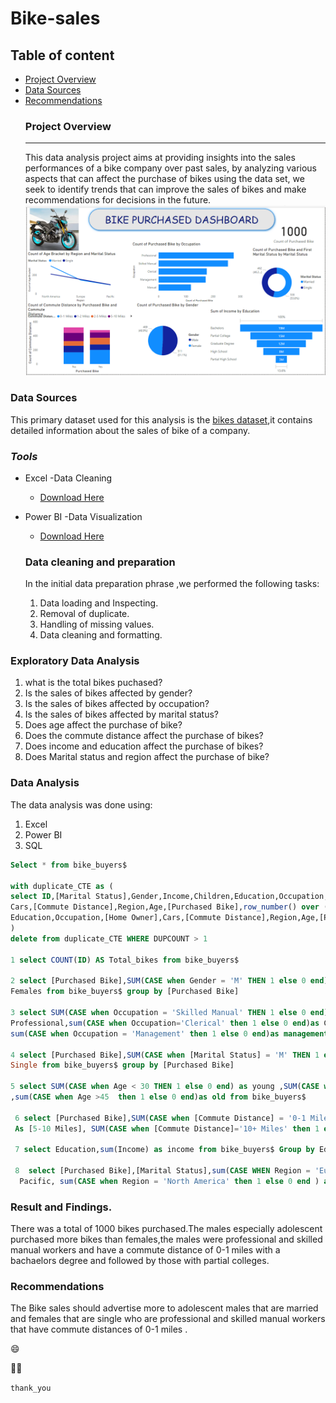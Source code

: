 # Bike-sales

## Table of content

- [Project Overview](#project-overview)
- [Data Sources](#data-sources)
- [Recommendations](#recommendations)
  ### Project Overview
  ---
  This data analysis project aims at providing insights into the sales performances of a bike company over past sales, by analyzing various aspects that can affect the purchase of bikes using the data set, we seek to identify trends that can improve the sales of bikes and make recommendations for decisions in the future.
![Bike-Purchased-Sales-Dashboard](https://github.com/Pioneer-007/Bike-sales/blob/fbec686210b12d8307553ca389f362e4fcbaecc2/BIKE%20PURCHASED.png)



### **Data Sources**

This primary dataset used for this analysis is the [bikes dataset](https://github.com/Pioneer-007/Bike-sales/blob/f9a67f0be53cf46282c680d75428b77c5c5fffb6/bikes.xlsx),it contains detailed information about the sales of bike of a company.

### *Tools*
- Excel -Data Cleaning
  - [Download Here](https://microsoft.com)
- Power BI -Data Visualization
  - [Download Here](https://microsoft.com)

  ### Data cleaning and preparation
  In the initial data preparation phrase ,we performed the following tasks:
  1. Data loading and Inspecting.
  2. Removal of duplicate.
  3. Handling of missing values.
  4. Data cleaning and formatting.
 

### Exploratory Data Analysis
1. what is the total bikes puchased?
2. Is the sales of bikes affected by gender?
3. Is the sales of bikes affected by occupation?
4. Is the sales of bikes affected by marital status?
5. Does age affect the purchase of bike?
6. Does the commute distance affect the purchase of bikes?
7. Does income and education affect the purchase of bikes?
8. Does Marital status and region affect the purchase of bike?


### Data Analysis
The data analysis was done using:
1. Excel
2. Power BI
3. SQL
```SQL
Select * from bike_buyers$ 

with duplicate_CTE as (
select ID,[Marital Status],Gender,Income,Children,Education,Occupation,[Home Owner],
Cars,[Commute Distance],Region,Age,[Purchased Bike],row_number() over (partition by ID,[Marital Status],Gender,Income,Children,
Education,Occupation,[Home Owner],Cars,[Commute Distance],Region,Age,[Purchased Bike] order by ID)AS DUPCOUNT FROM bike_buyers$
)
delete from duplicate_CTE WHERE DUPCOUNT > 1

1 select COUNT(ID) AS Total_bikes from bike_buyers$

2 select [Purchased Bike],SUM(CASE when Gender = 'M' THEN 1 else 0 end) as Males,SUM(CASE when Gender = 'F' THEN 1 else 0 end)AS
Females from bike_buyers$ group by [Purchased Bike]

3 select SUM(CASE when Occupation = 'Skilled Manual' THEN 1 else 0 end) as [skilled manual],SUM(CASE when Occupation = 'Professional' THEN 1 else 0 end)AS
Professional,sum(CASE when Occupation='Clerical' then 1 else 0 end)as Clerical,sum(CASE WHEN Occupation='Manual' then 1 else 0 end)as Manual,
sum(CASE when Occupation = 'Management' then 1 else 0 end)as management from bike_buyers$ 

4 select [Purchased Bike],SUM(CASE when [Marital Status] = 'M' THEN 1 else 0 end) as Married,SUM(CASE when [Marital Status] = 'S' THEN 1 else 0 end)AS
Single from bike_buyers$ group by [Purchased Bike]

5 select SUM(CASE when Age < 30 THEN 1 else 0 end) as young ,SUM(CASE when Age between 30 and 45 THEN 1 else 0 end)AS Adult
,sum(CASE when Age >45  then 1 else 0 end)as old from bike_buyers$

 6 select [Purchased Bike],SUM(CASE when [Commute Distance] = '0-1 Miles' THEN 1 else 0 end) AS [0-1 Miles],SUM(CASE when [Commute Distance] = '1-2 Miles' THEN 1 else 0 end)AS [1-2 Miles], Sum(CASE when [Commute Distance]= '2-5 Miles' then 1 else 0 end) as [2-5 Miles], SUM(CASE when [Commute Distance] = '5-10 Miles' then 1 else 0 end)
 As [5-10 Miles], SUM(CASE when [Commute Distance]='10+ Miles' then 1 else 0 end) as [10+ Miles] from bike_buyers$ group by [Purchased Bike]
  
 7 select Education,sum(Income) as income from bike_buyers$ Group by Education order by income

 8  select [Purchased Bike],[Marital Status],sum(CASE WHEN Region = 'Europe' then 1 else 0 end) as europe , sum(CASE WHEN Region = 'Pacific' then 1 else 0 end) as 
  Pacific, sum(CASE when Region = 'North America' then 1 else 0 end ) as [North America]from bike_buyers$ group by [Purchased Bike],[Marital Status]

```


### Result and Findings.
 There was a total of 1000 bikes purchased.The males especially adolescent purchased more bikes than females,the males were professional and skilled manual workers and have a commute distance of 0-1 miles with a bachaelors degree and followed by those with partial colleges.

 ### Recommendations
 The Bike sales should advertise more to adolescent males that are married and females that are single who are professional and skilled manual workers that have commute distances of 0-1 miles .

 😄
 
 🚴‍♂️
 
 `thank_you`
